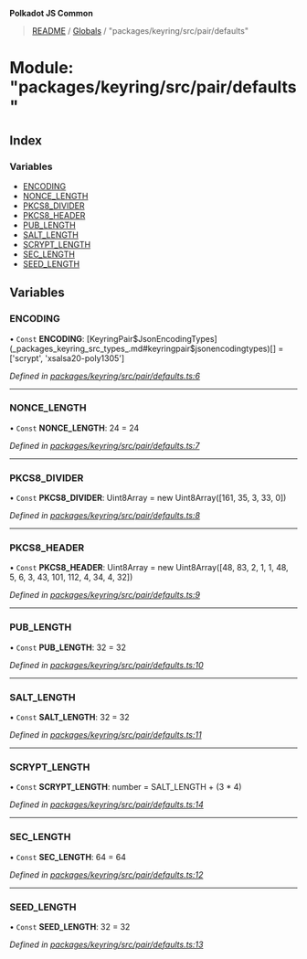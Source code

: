 **Polkadot JS Common**

> [README](../README.md) / [Globals](../globals.md) / "packages/keyring/src/pair/defaults"

# Module: "packages/keyring/src/pair/defaults"

## Index

### Variables

* [ENCODING](_packages_keyring_src_pair_defaults_.md#encoding)
* [NONCE\_LENGTH](_packages_keyring_src_pair_defaults_.md#nonce_length)
* [PKCS8\_DIVIDER](_packages_keyring_src_pair_defaults_.md#pkcs8_divider)
* [PKCS8\_HEADER](_packages_keyring_src_pair_defaults_.md#pkcs8_header)
* [PUB\_LENGTH](_packages_keyring_src_pair_defaults_.md#pub_length)
* [SALT\_LENGTH](_packages_keyring_src_pair_defaults_.md#salt_length)
* [SCRYPT\_LENGTH](_packages_keyring_src_pair_defaults_.md#scrypt_length)
* [SEC\_LENGTH](_packages_keyring_src_pair_defaults_.md#sec_length)
* [SEED\_LENGTH](_packages_keyring_src_pair_defaults_.md#seed_length)

## Variables

### ENCODING

• `Const` **ENCODING**: [KeyringPair$JsonEncodingTypes](_packages_keyring_src_types_.md#keyringpair$jsonencodingtypes)[] = ['scrypt', 'xsalsa20-poly1305']

*Defined in [packages/keyring/src/pair/defaults.ts:6](https://github.com/polkadot-js/common/blob/dd1220ac/packages/keyring/src/pair/defaults.ts#L6)*

___

### NONCE\_LENGTH

• `Const` **NONCE\_LENGTH**: 24 = 24

*Defined in [packages/keyring/src/pair/defaults.ts:7](https://github.com/polkadot-js/common/blob/dd1220ac/packages/keyring/src/pair/defaults.ts#L7)*

___

### PKCS8\_DIVIDER

• `Const` **PKCS8\_DIVIDER**: Uint8Array = new Uint8Array([161, 35, 3, 33, 0])

*Defined in [packages/keyring/src/pair/defaults.ts:8](https://github.com/polkadot-js/common/blob/dd1220ac/packages/keyring/src/pair/defaults.ts#L8)*

___

### PKCS8\_HEADER

• `Const` **PKCS8\_HEADER**: Uint8Array = new Uint8Array([48, 83, 2, 1, 1, 48, 5, 6, 3, 43, 101, 112, 4, 34, 4, 32])

*Defined in [packages/keyring/src/pair/defaults.ts:9](https://github.com/polkadot-js/common/blob/dd1220ac/packages/keyring/src/pair/defaults.ts#L9)*

___

### PUB\_LENGTH

• `Const` **PUB\_LENGTH**: 32 = 32

*Defined in [packages/keyring/src/pair/defaults.ts:10](https://github.com/polkadot-js/common/blob/dd1220ac/packages/keyring/src/pair/defaults.ts#L10)*

___

### SALT\_LENGTH

• `Const` **SALT\_LENGTH**: 32 = 32

*Defined in [packages/keyring/src/pair/defaults.ts:11](https://github.com/polkadot-js/common/blob/dd1220ac/packages/keyring/src/pair/defaults.ts#L11)*

___

### SCRYPT\_LENGTH

• `Const` **SCRYPT\_LENGTH**: number = SALT\_LENGTH + (3 * 4)

*Defined in [packages/keyring/src/pair/defaults.ts:14](https://github.com/polkadot-js/common/blob/dd1220ac/packages/keyring/src/pair/defaults.ts#L14)*

___

### SEC\_LENGTH

• `Const` **SEC\_LENGTH**: 64 = 64

*Defined in [packages/keyring/src/pair/defaults.ts:12](https://github.com/polkadot-js/common/blob/dd1220ac/packages/keyring/src/pair/defaults.ts#L12)*

___

### SEED\_LENGTH

• `Const` **SEED\_LENGTH**: 32 = 32

*Defined in [packages/keyring/src/pair/defaults.ts:13](https://github.com/polkadot-js/common/blob/dd1220ac/packages/keyring/src/pair/defaults.ts#L13)*
